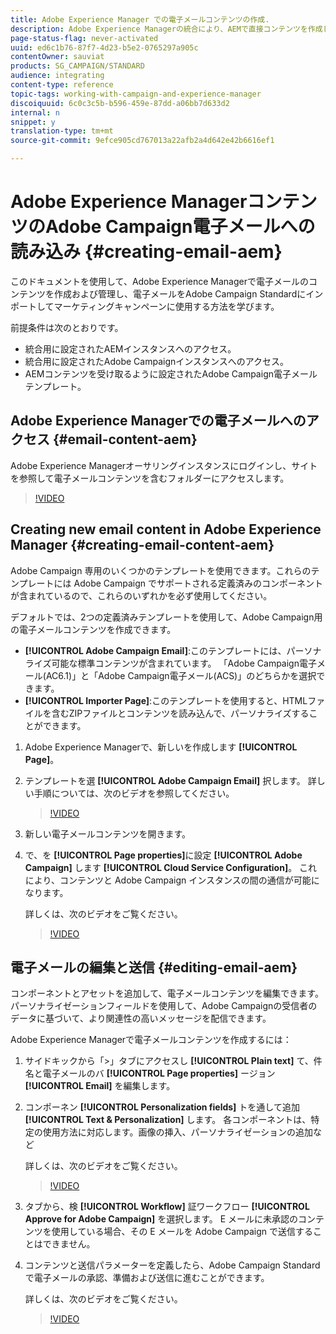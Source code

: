 ```yaml
---
title: Adobe Experience Manager での電子メールコンテンツの作成.
description: Adobe Experience Managerの統合により、AEMで直接コンテンツを作成し、後でAdobe Campaignで使用できます。
page-status-flag: never-activated
uuid: ed6c1b76-87f7-4d23-b5e2-0765297a905c
contentOwner: sauviat
products: SG_CAMPAIGN/STANDARD
audience: integrating
content-type: reference
topic-tags: working-with-campaign-and-experience-manager
discoiquuid: 6c0c3c5b-b596-459e-87dd-a06bb7d633d2
internal: n
snippet: y
translation-type: tm+mt
source-git-commit: 9efce905cd767013a22afb2a4d642e42b6616ef1

---
```



# Adobe Experience ManagerコンテンツのAdobe Campaign電子メールへの読み込み {#creating-email-aem}

このドキュメントを使用して、Adobe Experience Managerで電子メールのコンテンツを作成および管理し、電子メールをAdobe Campaign Standardにインポートしてマーケティングキャンペーンに使用する方法を学びます。

前提条件は次のとおりです。

* 統合用に設定されたAEMインスタンスへのアクセス。
* 統合用に設定されたAdobe Campaignインスタンスへのアクセス。
* AEMコンテンツを受け取るように設定されたAdobe Campaign電子メールテンプレート。

## Adobe Experience Managerでの電子メールへのアクセス {#email-content-aem}

Adobe Experience Managerオーサリングインスタンスにログインし、サイトを参照して電子メールコンテンツを含むフォルダーにアクセスします。

>[!VIDEO](https://video.tv.adobe.com/v/29996)

## Creating new email content in Adobe Experience Manager {#creating-email-content-aem}

Adobe Campaign 専用のいくつかのテンプレートを使用できます。これらのテンプレートには Adobe Campaign でサポートされる定義済みのコンポーネントが含まれているので、これらのいずれかを必ず使用してください。

デフォルトでは、2つの定義済みテンプレートを使用して、Adobe Campaign用の電子メールコンテンツを作成できます。

* **[!UICONTROL Adobe Campaign Email]**:このテンプレートには、パーソナライズ可能な標準コンテンツが含まれています。 「Adobe Campaign電子メール(AC6.1)」と「Adobe Campaign電子メール(ACS)」のどちらかを選択できます。
* **[!UICONTROL Importer Page]**:このテンプレートを使用すると、HTMLファイルを含むZIPファイルとコンテンツを読み込んで、パーソナライズすることができます。

1. Adobe Experience Managerで、新しいを作成します **[!UICONTROL Page]**。

1. テンプレートを選 **[!UICONTROL Adobe Campaign Email]** 択します。 詳しい手順については、次のビデオを参照してください。
   >[!VIDEO](https://video.tv.adobe.com/v/29997)

1. 新しい電子メールコンテンツを開きます。

1. で、を **[!UICONTROL Page properties]**&#x200B;に設定 **[!UICONTROL Adobe Campaign]** します **[!UICONTROL Cloud Service Configuration]**。 これにより、コンテンツと Adobe Campaign インスタンスの間の通信が可能になります。

   詳しくは、次のビデオをご覧ください。

   >[!VIDEO](https://video.tv.adobe.com/v/29999)

## 電子メールの編集と送信 {#editing-email-aem}

コンポーネントとアセットを追加して、電子メールコンテンツを編集できます。 パーソナライゼーションフィールドを使用して、Adobe Campaignの受信者のデータに基づいて、より関連性の高いメッセージを配信できます。

Adobe Experience Managerで電子メールコンテンツを作成するには：

1. サイドキックから「>」タブにアクセスし **[!UICONTROL Plain text]** て、件名と電子メールのバ **[!UICONTROL Page properties]** ージョン **[!UICONTROL Email]** を編集します。

1. コンポーネン **[!UICONTROL Personalization fields]** トを通して追加 **[!UICONTROL Text & Personalization]** します。 各コンポーネントは、特定の使用方法に対応します。画像の挿入、パーソナライゼーションの追加など

   詳しくは、次のビデオをご覧ください。
   >[!VIDEO](https://video.tv.adobe.com/v/29998)

1. タブから、検 **[!UICONTROL Workflow]** 証ワークフロー **[!UICONTROL Approve for Adobe Campaign]** を選択します。 E メールに未承認のコンテンツを使用している場合、その E メールを Adobe Campaign で送信することはできません。

1. コンテンツと送信パラメーターを定義したら、Adobe Campaign Standardで電子メールの承認、準備および送信に進むことができます。

   詳しくは、次のビデオをご覧ください。

   >[!VIDEO](https://video.tv.adobe.com/v/23721)
